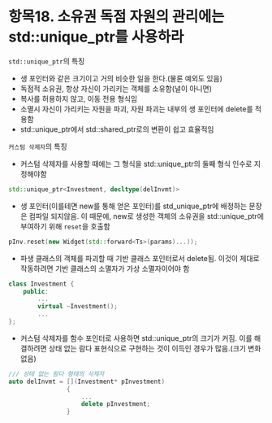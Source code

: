 # 항목18. 소유권 독점 자원의 관리에는 std::unique_ptr를 사용하라

`std::unique_ptr`의 특징

- 생 포인터와 같은 크기이고 거의 비슷한 일을 한다.(물론 예외도 있음)
- 독점적 소유권, 항상 자신이 가리키는 객체를 소유함(널이 아니면)
- 복사를 허용하지 않고, 이동 전용 형식임
- 소멸시 자신이 가리키는 자원을 파괴, 자원 파괴는 내부의 생 포인터에 delete를 적용함
- std::unique_ptr에서 std::shared_ptr로의 변환이 쉽고 효율적임

`커스텀 삭제자`의 특징

- 커스텀 삭제자를 사용할 때에는 그 형식을 std::unique_ptr의 둘째 형식 인수로 지정해야함

```cpp
std::unique_ptr<Investment, decltype(delInvmt)>
```

- 생 포인터(이를테면 new를 통해 얻은 포인터)를 std_unique_ptr에 배정하는 문장은 컴파일 되지않음. 이 때문에, new로 생성한 객체의 소유권을 std::unique_ptr에 부여하기 위해 `reset`을 호출함

```cpp
pInv.reset(new Widget(std::forward<Ts>(params)...));
```

- 파생 클래스의 객체를 파괴할 때 기반 클래스 포인터로서 delete됨. 이것이 제대로 작동하려면 기반 클래스의 소멸자가 가상 소멸자이어야 함

```cpp
class Investment {
    public:
        ...
        virtual ~Investment();
        ...
};
```

- 커스텀 삭제자를 함수 포인터로 사용하면 std::unique_ptr의 크기가 커짐. 이를 해결하려면 상태 없는 람다 표현식으로 구현하는 것이 이득인 경우가 많음.(크기 변화 없음)

```cpp
/// 상태 없는 람다 형태의 삭제자
auto delInvmt = [](Investment* pInvestment)
                {
                    ...
                    delete pInvestment;
                }
```
